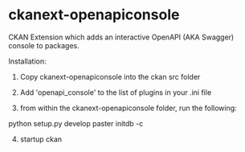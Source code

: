 # ckanext-openapiconsole

CKAN Extension which adds an interactive OpenAPI (AKA Swagger) console
to packages.

Installation:

1. Copy ckanext-openapiconsole into the ckan src folder

2. Add 'openapi_console' to the list of plugins in your .ini file

3. from within the ckanext-openapiconsole folder, run the following:

python setup.py develop
paster initdb -c <your ini file>

4. startup ckan